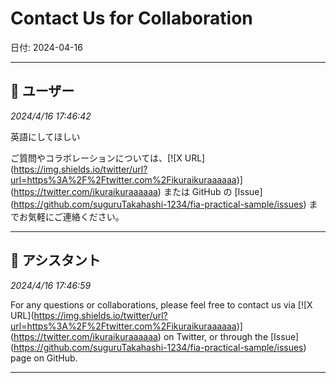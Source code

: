 # Contact Us for Collaboration

日付: 2024-04-16

---

## 👤 ユーザー
*2024/4/16 17:46:42*

英語にしてほしい

ご質問やコラボレーションについては、\[!\[X URL\](https://img.shields.io/twitter/url?url=https%3A%2F%2Ftwitter.com%2Fikuraikuraaaaaa)\](https://twitter.com/ikuraikuraaaaaa)
 または GitHub の \[Issue\](https://github.com/suguruTakahashi-1234/fia-practical-sample/issues) までお気軽にご連絡ください。

---

## 🤖 アシスタント
*2024/4/16 17:46:59*

For any questions or collaborations, please feel free to contact us via \[!\[X URL\](https://img.shields.io/twitter/url?url=https%3A%2F%2Ftwitter.com%2Fikuraikuraaaaaa)\](https://twitter.com/ikuraikuraaaaaa) on Twitter, or through the \[Issue\](https://github.com/suguruTakahashi-1234/fia-practical-sample/issues) page on GitHub.

---
